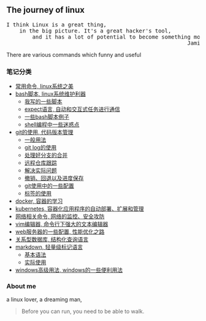 ## The journey of linux <br/>
<pre>
I think Linux is a great thing,
    in the big picture. It's a great hacker's tool,
        and it has a lot of potential to become something more.
                                                        Jamie Zawinski
</pre>
There are various commands which funny and useful <br/>

### 笔记分类

+ [常用命令, linux系统之美](https://github.com/HudsonWu/linuxStudying/tree/master/common)
+ [bash脚本, linux系统维护利器](https://github.com/HudsonWu/linuxStudying/tree/master/bash)
    + [我写的一些脚本](https://github.com/HudsonWu/linuxStudying/tree/master/bash/my)
    + [expect语言, 自动和交互式任务进行通信](https://github.com/HudsonWu/linuxStudying/tree/master/bash/expect)
    + [一些bash脚本例子](https://github.com/HudsonWu/linuxStudying/tree/master/bash/examples)
    + [shell编程中一些迷惑点](https://github.com/HudsonWu/linuxStudying/tree/master/bash/usage.md)
+ [git的使用, 代码版本管理](https://github.com/HudsonWu/linuxStudying/tree/master/git)
    + [一般用法](https://github.com/HudsonWu/linuxStudying/blob/master/git/common.md)
    + [git log的使用](https://github.com/HudsonWu/linuxStudying/blob/master/git/log.md)
    + [处理好分支的合并](https://github.com/HudsonWu/linuxStudying/blob/master/git/merge.md)
    + [远程仓库跟踪](https://github.com/HudsonWu/linuxStudying/blob/master/git/remote.md)
    + [解决实际问题](https://github.com/HudsonWu/linuxStudying/blob/master/git/attention.md)
    + [撤销、回退以及进度保存](https://github.com/HudsonWu/linuxStudying/blob/master/git/checkout.md)
    + [git使用中的一些配置](https://github.com/HudsonWu/linuxStudying/blob/master/git/conf.md)
    + [标签的使用](https://github.com/HudsonWu/linuxStudying/blob/master/git/tag.md)
+ [docker, 容器的学习](https://github.com/HudsonWu/linuxStudying/tree/master/docker)
+ [kubernetes, 容器化应用程序的自动部署、扩展和管理](https://github.com/HudsonWu/linuxStudying/tree/master/kubernetes)
+ [网络相关命令, 网络的监控、安全攻防](https://github.com/HudsonWu/linuxStudying/tree/master/network)
+ [vim编辑器, 命令行下强大的文本编辑器](https://github.com/HudsonWu/linuxStudying/tree/master/vim)
+ [web服务器的一些配置, 性能优化之路](https://github.com/HudsonWu/linuxStudying/tree/master/webservers)
+ [关系型数据库, 结构化查询语言](https://github.com/HudsonWu/linuxStudying/tree/master/rdbms)
+ [markdown, 轻量级标记语言](https://github.com/HudsonWu/linuxStudying/tree/master/markdown)
    + [基本语法](https://github.com/HudsonWu/linuxStudying/blob/master/markdown/how.md)
    + [实际使用](https://github.com/HudsonWu/linuxStudying/blob/master/markdown/use.md)
+ [windows高级用法, windows的一些便利用法](https://github.com/HudsonWu/linuxStudying/tree/master/windows)

### About me
a linux lover, a dreaming man,  

> Before you can run, you need to be able to walk.  
